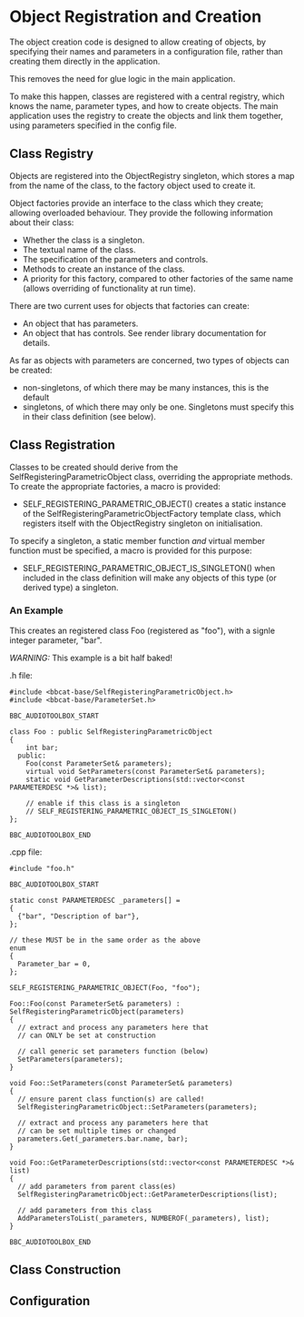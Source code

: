 # Object Registration and Creation

The object creation code is designed to allow creating of objects, by
specifying their names and parameters in a configuration file, rather than
creating them directly in the application.

This removes the need for glue logic in the main application.

To make this happen, classes are registered with a central registry, which
knows the name, parameter types, and how to create objects. The main
application uses the registry to create the objects and link them together,
using parameters specified in the config file.

## Class Registry

Objects are registered into the ObjectRegistry singleton, which stores a map
from the name of the class, to the factory object used to create it.

Object factories provide an interface to the class which they create; allowing
overloaded behaviour. They provide the following information about their class:

- Whether the class is a singleton.
- The textual name of the class.
- The specification of the parameters and controls.
- Methods to create an instance of the class.
- A priority for this factory, compared to other factories of the same name
  (allows overriding of functionality at run time).

There are two current uses for objects that factories can create:

- An object that has parameters.
- An object that has controls. See render library documentation for details.

As far as objects with parameters are concerned, two types of objects can be
created:

- non-singletons, of which there may be many instances, this is the default
- singletons, of which there may only be one. Singletons must specify this in
  their class definition (see below).

## Class Registration

Classes to be created should derive from the SelfRegisteringParametricObject
class, overriding the appropriate methods. To create the appropriate factories,
a macro is provided:

- SELF_REGISTERING_PARAMETRIC_OBJECT() creates a static instance of the
  SelfRegisteringParametricObjectFactory template class, which registers itself
  with the ObjectRegistry singleton on initialisation.

To specify a singleton, a static member function *and* virtual member function
must be specified, a macro is provided for this purpose:

- SELF_REGISTERING_PARAMETRIC_OBJECT_IS_SINGLETON() when included in the class
  definition will make any objects of this type (or derived type) a singleton.

### An Example

This creates an registered class Foo (registered as "foo"), with a signle integer parameter, "bar".

*WARNING:* This example is a bit half baked!

.h file:

~~~{.cpp}
#include <bbcat-base/SelfRegisteringParametricObject.h>
#include <bbcat-base/ParameterSet.h>

BBC_AUDIOTOOLBOX_START

class Foo : public SelfRegisteringParametricObject
{
    int bar;
  public:
    Foo(const ParameterSet& parameters);
    virtual void SetParameters(const ParameterSet& parameters);
    static void GetParameterDescriptions(std::vector<const PARAMETERDESC *>& list);

    // enable if this class is a singleton
    // SELF_REGISTERING_PARAMETRIC_OBJECT_IS_SINGLETON()
};

BBC_AUDIOTOOLBOX_END
~~~

.cpp file:

~~~{.cpp}
#include "foo.h"

BBC_AUDIOTOOLBOX_START

static const PARAMETERDESC _parameters[] =
{
  {"bar", "Description of bar"},
};

// these MUST be in the same order as the above
enum
{
  Parameter_bar = 0,
};
  
SELF_REGISTERING_PARAMETRIC_OBJECT(Foo, "foo");

Foo::Foo(const ParameterSet& parameters) : SelfRegisteringParametricObject(parameters)
{
  // extract and process any parameters here that
  // can ONLY be set at construction

  // call generic set parameters function (below)
  SetParameters(parameters);
}

void Foo::SetParameters(const ParameterSet& parameters)
{
  // ensure parent class function(s) are called!
  SelfRegisteringParametricObject::SetParameters(parameters);
  
  // extract and process any parameters here that
  // can be set multiple times or changed
  parameters.Get(_parameters.bar.name, bar);
}

void Foo::GetParameterDescriptions(std::vector<const PARAMETERDESC *>& list)
{
  // add parameters from parent class(es)
  SelfRegisteringParametricObject::GetParameterDescriptions(list);

  // add parameters from this class
  AddParametersToList(_parameters, NUMBEROF(_parameters), list);
}

BBC_AUDIOTOOLBOX_END
~~~

## Class Construction

## Configuration
